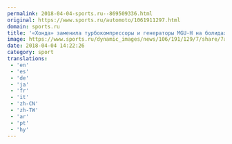 ```yaml
---
permalink: 2018-04-04-sports.ru--869509336.html
original: https://www.sports.ru/automoto/1061911297.html
domain: sports.ru
title: '«Хонда» заменила турбокомпрессоры и генераторы MGU-H на болидах «Торо Россо»'
image: https://www.sports.ru/dynamic_images/news/106/191/129/7/share/7a6b35.png
date: 2018-04-04 14:22:26
category: sport
translations: 
 - 'en'
 - 'es'
 - 'de'
 - 'ja'
 - 'fr'
 - 'it'
 - 'zh-CN'
 - 'zh-TW'
 - 'ar'
 - 'pt'
 - 'hy'
---
```


